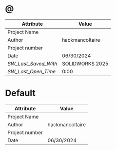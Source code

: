 # @
| Attribute | Value |
| ---  | ---     |
| Project Name |  |
| Author | hackmancoltaire |
| Project number |  |
| Date | 06/30/2024 |
| _SW_Last_Saved_With_ | SOLIDWORKS 2025 |
| _SW_Last_Open_Time_ | 0:00 |
# Default
| Attribute | Value |
| ---  | ---     |
| Project Name |  |
| Author | hackmancoltaire |
| Project number |  |
| Date | 06/30/2024 |
